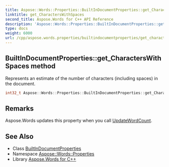 ```yaml
---
title: Aspose::Words::Properties::BuiltInDocumentProperties::get_CharactersWithSpaces method
linktitle: get_CharactersWithSpaces
second_title: Aspose.Words for C++ API Reference
description: 'Aspose::Words::Properties::BuiltInDocumentProperties::get_CharactersWithSpaces method. Represents an estimate of the number of characters (including spaces) in the document in C++.'
type: docs
weight: 6000
url: /cpp/aspose.words.properties/builtindocumentproperties/get_characterswithspaces/
---
```

## BuiltInDocumentProperties::get_CharactersWithSpaces method


Represents an estimate of the number of characters (including spaces) in the document.

```cpp
int32_t Aspose::Words::Properties::BuiltInDocumentProperties::get_CharactersWithSpaces()
```

## Remarks


Aspose.Words updates this property when you call [UpdateWordCount](../../../aspose.words/document/updatewordcount/). 
## See Also

* Class [BuiltInDocumentProperties](../)
* Namespace [Aspose::Words::Properties](../../)
* Library [Aspose.Words for C++](../../../)
